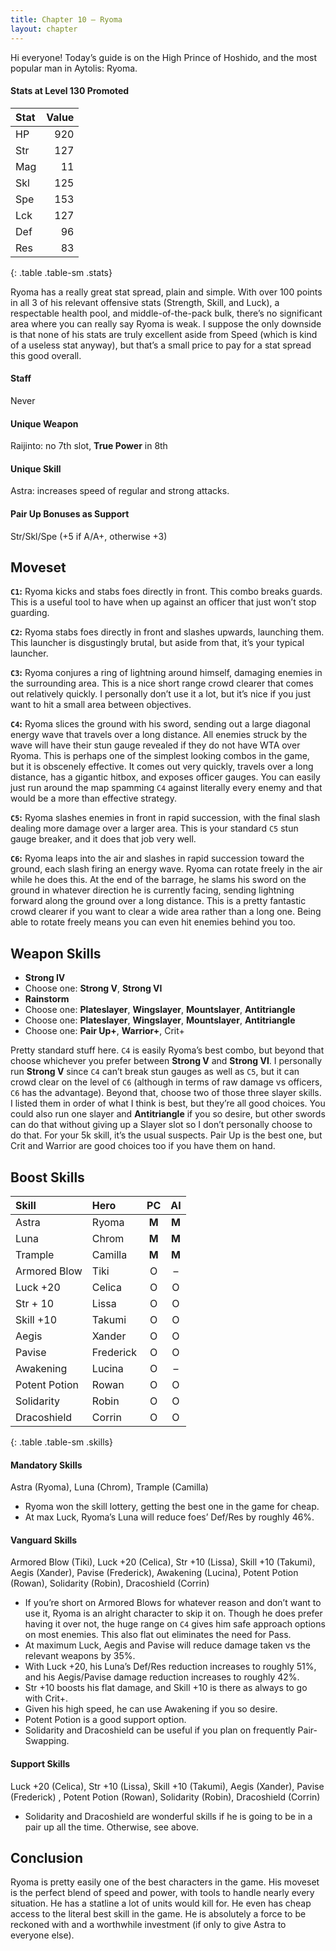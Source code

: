 ```yaml
---
title: Chapter 10 — Ryoma
layout: chapter
---
```


Hi everyone! Today’s guide is on the High Prince of Hoshido, and the most popular man in Aytolis: Ryoma.

#### Stats at Level 130 Promoted

| Stat | Value |
| :--- | ----: |
| HP   |   920 |
| Str  |   127 |
| Mag  |    11 |
| Skl  |   125 |
| Spe  |   153 |
| Lck  |   127 |
| Def  |    96 |
| Res  |    83 |
{: .table .table-sm .stats}

Ryoma has a really great stat spread, plain and simple. With over 100 points in all 3 of his relevant offensive stats (Strength, Skill, and Luck), a respectable health pool, and middle-of-the-pack bulk, there’s no significant area where you can really say Ryoma is weak. I suppose the only downside is that none of his stats are truly excellent aside from Speed (which is kind of a useless stat anyway), but that’s a small price to pay for a stat spread this good overall.

#### Staff

Never

#### Unique Weapon

Raijinto: no 7th slot, **True Power** in 8th

#### Unique Skill

Astra: increases speed of regular and strong attacks.

#### Pair Up Bonuses as Support

Str/Skl/Spe (+5 if A/A+, otherwise +3)

## Moveset

**`C1`:** Ryoma kicks and stabs foes directly in front. This combo breaks guards. This is a useful tool to have when up against an officer that just won’t stop guarding.

**`C2`:** Ryoma stabs foes directly in front and slashes upwards, launching them. This launcher is disgustingly brutal, but aside from that, it’s your typical launcher.

**`C3`:** Ryoma conjures a ring of lightning around himself, damaging enemies in the surrounding area. This is a nice short range crowd clearer that comes out relatively quickly. I personally don’t use it a lot, but it’s nice if you just want to hit a small area between objectives.

**`C4`:** Ryoma slices the ground with his sword, sending out a large diagonal energy wave that travels over a long distance. All enemies struck by the wave will have their stun gauge revealed if they do not have WTA over Ryoma. This is perhaps one of the simplest looking combos in the game, but it is obscenely effective. It comes out very quickly, travels over a long distance, has a gigantic hitbox, and exposes officer gauges. You can easily just run around the map spamming `C4` against literally every enemy and that would be a more than effective strategy.

**`C5`:** Ryoma slashes enemies in front in rapid succession, with the final slash dealing more damage over a larger area. This is your standard `C5` stun gauge breaker, and it does that job very well.

**`C6`:** Ryoma leaps into the air and slashes in rapid succession toward the ground, each slash firing an energy wave. Ryoma can rotate freely in the air while he does this. At the end of the barrage, he slams his sword on the ground in whatever direction he is currently facing, sending lightning forward along the ground over a long distance. This is a pretty fantastic crowd clearer if you want to clear a wide area rather than a long one. Being able to rotate freely means you can even hit enemies behind you too.

## Weapon Skills

- **Strong IV**
- Choose one: **Strong V**, **Strong VI**
- **Rainstorm**
- Choose one: **Plateslayer**, **Wingslayer**, **Mountslayer**, **Antitriangle**
- Choose one: **Plateslayer**, **Wingslayer**, **Mountslayer**, **Antitriangle**
- Choose one: **Pair Up+**, **Warrior+**, Crit+

Pretty standard stuff here. `C4` is easily Ryoma’s best combo, but beyond that choose whichever you prefer between **Strong V** and **Strong VI**. I personally run **Strong V** since `C4` can’t break stun gauges as well as `C5`, but it can crowd clear on the level of `C6` (although in terms of raw damage vs officers, `C6` has the advantage). Beyond that, choose two of those three slayer skills. I listed them in order of what I think is best, but they’re all good choices. You could also run one slayer and **Antitriangle** if you so desire, but other swords can do that without giving up a Slayer slot so I don’t personally choose to do that. For your 5k skill, it’s the usual suspects. Pair Up is the best one, but Crit and Warrior are good choices too if you have them on hand.

## Boost Skills

| Skill          | Hero        |  PC   |  AI   |
| :------------- | :---------- | :---: | :---: |
| Astra          | Ryoma       | **M** | **M** |
| Luna           | Chrom       | **M** | **M** |
| Trample        | Camilla     | **M** | **M** |
| Armored Blow   | Tiki        |   O   |   –   |
| Luck +20       | Celica      |   O   |   O   |
| Str + 10       | Lissa       |   O   |   O   |
| Skill +10      | Takumi      |   O   |   O   |
| Aegis          | Xander      |   O   |   O   |
| Pavise         | Frederick   |   O   |   O   |
| Awakening      | Lucina      |   O   |   –   |
| Potent Potion  | Rowan       |   O   |   O   |
| Solidarity     | Robin       |   O   |   O   |
| Dracoshield    | Corrin      |   O   |   O   |
{: .table .table-sm .skills}

#### Mandatory Skills

Astra (Ryoma), Luna (Chrom), Trample (Camilla)

- Ryoma won the skill lottery, getting the best one in the game for cheap.
- At max Luck, Ryoma’s Luna will reduce foes’ Def/Res by roughly 46%.

#### Vanguard Skills

Armored Blow (Tiki), Luck +20 (Celica), Str +10 (Lissa), Skill +10 (Takumi), Aegis (Xander), Pavise (Frederick), Awakening (Lucina), Potent Potion (Rowan), Solidarity (Robin), Dracoshield (Corrin)

- If you’re short on Armored Blows for whatever reason and don’t want to use it, Ryoma is an alright character to skip it on. Though he does prefer having it over not, the huge range on `C4` gives him safe approach options on most enemies. This also flat out eliminates the need for Pass.
- At maximum Luck, Aegis and Pavise will reduce damage taken vs the relevant weapons by 35%.
- With Luck +20, his Luna’s Def/Res reduction increases to roughly 51%, and his Aegis/Pavise damage reduction increases to roughly 42%.
- Str +10 boosts his flat damage, and Skill +10 is there as always to go with Crit+.
- Given his high speed, he can use Awakening if you so desire.
- Potent Potion is a good support option.
- Solidarity and Dracoshield can be useful if you plan on frequently Pair-Swapping.

#### Support Skills

Luck +20 (Celica), Str +10 (Lissa), Skill +10 (Takumi), Aegis (Xander), Pavise (Frederick) , Potent Potion (Rowan), Solidarity (Robin), Dracoshield (Corrin)

- Solidarity and Dracoshield are wonderful skills if he is going to be in a pair up all the time. Otherwise, see above.

## Conclusion

Ryoma is pretty easily one of the best characters in the game. His moveset is the perfect blend of speed and power, with tools to handle nearly every situation. He has a statline a lot of units would kill for. He even has cheap access to the literal best skill in the game. He is absolutely a force to be reckoned with and a worthwhile investment (if only to give Astra to everyone else).

